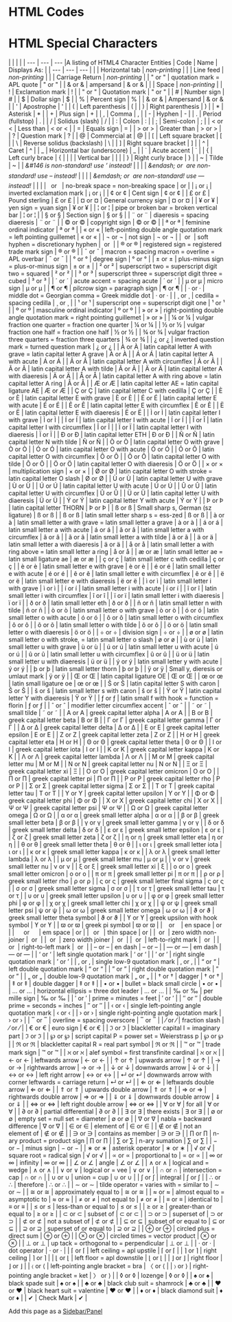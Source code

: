 # HTML Codes

# HTML Special Characters

|     |     |     |
| --- | --- | --- |A listing of HTML4 Character Entities
| Code | Name | Displays As: |
| --- | --- | --- |
| &#09; | Horizontal tab | _non-printing_ |
| &#10; | Line feed | _non-printing_ |
| &#13; | Carriage Return | _non-printing_ |
| &#34; or &quot; | quotation mark = APL quote | " or " |
| &#38; or &amp; | ampersand | & or & |
| &#32; | Space | _non-printing_ |
| &#33; | Exclamation mark | !   |
| &#34; or &quot; | Quotation mark | " or " |
| &#35; | Number sign | #   |
| &#36; | Dollar sign | $   |
| &#37; | Percent sign | %   |
| &#38; or &amp; | Ampersand | & or & |
| &#39; | Apostrophe | '   |
| &#40; | Left parenthesis | (   |
| &#41; | Right parenthesis | )   |
| &#42; | Asterisk | \*  |
| &#43; | Plus sign | +   |
| &#44; | Comma | ,   |
| &#45; | Hyphen | \-  |
| &#46; | Period (fullstop) | .   |
| &#47; | Solidus (slash) | /   |
| &#58; | Colon | :   |
| &#59; | Semi-colon | ;   |
| &#60; or &lt; | Less than | < or < |
| &#61; | Equals sign | \=  |
| &#62; or &gt; | Greater than | \> or > |
| &#63; | Question mark | ?   |
| &#64; | Commercial at | @   |
| &#91; | Left square bracket | \[  |
| &#92; | Reverse solidus (backslash) | \\  |
| &#93; | Right square bracket | \]  |
| &#94; | Caret | ^   |
| &#95; | Horizontal bar (underscore) | \_  |
| &#96; | Acute accent | \`  |
| &#123; | Left curly brace | {   |
| &#124; | Vertical bar | \|  |
| &#125; | Right curly brace | }   |
| &#126; | Tilde | ~   |
| _&#146 is non-standard! use &#8217; instead!_ |     |     |
| _&endash; or &#150; are non-standard! use &#8211; instead!_ |     |     |
| _&emdash; or &#151; are non-standard! use &#8212; instead!_ |     |     |
| &#160; or &nbsp; | no-break space = non-breaking space | or  |
| &#161; or &iexcl; | inverted exclamation mark | ¡ or ¡ |
| &#162; or &cent; | Cent sign | ¢ or ¢ |
| &#163; or &pound; | Pound sterling | £ or £ |
| &#164; or &curren; | General currency sign | ¤ or ¤ |
| &#165; or &yen; | yen sign = yuan sign | ¥ or ¥ |
| &#166; or &brvbar; | pipe or broken bar = broken vertical bar | ¦ or ¦ |
| &#167; or &sect; | Section sign | § or § |
| &#168; or &uml; | diaeresis = spacing diaeresis | ¨ or ¨ |
| &#169; or &copy; | copyright sign | © or © |
| &#170; or &ordf; | feminine ordinal indicator | ª or ª |
| &#171; or &laquo; | left-pointing double angle quotation mark = left pointing guillemet | « or « |
| &#172; or &not; | not sign | ¬ or ¬ |
| &#173; or &shy; | soft hyphen = discretionary hyphen | ­ or ­ |
| &#174; or &reg; | registered sign = registered trade mark sign | ® or ® |
| &#175; or &macr; | macron = spacing macron = overline = APL overbar | ¯ or ¯ |
| &#176; or &deg; | degree sign | ° or ° |
| &#177; or &plusmn; | plus-minus sign = plus-or-minus sign | ± or ± |
| &#178; or &sup2; | superscript two = superscript digit two = squared | ² or ² |
| &#179; or &sup3; | superscript three = superscript digit three = cubed | ³ or ³ |
| &#180; or &acute; | acute accent = spacing acute | ´ or ´ |
| &#181; or &micro; | micro sign | µ or µ |
| &#182; or &para; | pilcrow sign = paragraph sign | ¶ or ¶ |
| &#183; or &middot; | middle dot = Georgian comma = Greek middle dot | · or · |
| &#184; or &cedil; | cedilla = spacing cedilla | ¸ or ¸ |
| &#185; or &sup1; | superscript one = superscript digit one | ¹ or ¹ |
| &#186; or &ordm; | masculine ordinal indicator | º or º |
| &#187; or &raquo; | right-pointing double angle quotation mark = right pointing guillemet | » or » |
| &#188; or &frac14; | vulgar fraction one quarter = fraction one quarter | ¼ or ¼ |
| &#189; or &frac12; | vulgar fraction one half = fraction one half | ½ or ½ |
| &#190; or &frac34; | vulgar fraction three quarters = fraction three quarters | ¾ or ¾ |
| &#191; or &iquest; | inverted question mark = turned question mark | ¿ or ¿ |
| &#192; or &Agrave; | latin capital letter A with grave = latin capital letter A grave | À or À |
| &#193; or &Aacute; | latin capital letter A with acute | Á or Á |
| &#194; or &Acirc; | latin capital letter A with circumflex | Â or Â |
| &#195; or &Atilde; | latin capital letter A with tilde | Ã or Ã |
| &#196; or &Auml; | latin capital letter A with diaeresis | Ä or Ä |
| &#197; or &Aring; | latin capital letter A with ring above = latin capital letter A ring | Å or Å |
| &#198; or &AElig; | latin capital letter AE = latin capital ligature AE | Æ or Æ |
| &#199; or &Ccedil; | latin capital letter C with cedilla | Ç or Ç |
| &#200; or &Egrave; | latin capital letter E with grave | È or È |
| &#201; or &Eacute; | latin capital letter E with acute | É or É |
| &#202; or &Ecirc; | latin capital letter E with circumflex | Ê or Ê |
| &#203; or &Euml; | latin capital letter E with diaeresis | Ë or Ë |
| &#204; or &Igrave; | latin capital letter I with grave | Ì or Ì |
| &#205; or &Iacute; | latin capital letter I with acute | Í or Í |
| &#206; or &Icirc; | latin capital letter I with circumflex | Î or Î |
| &#207; or &Iuml; | latin capital letter I with diaeresis | Ï or Ï |
| &#208; or &ETH; | latin capital letter ETH | Ð or Ð |
| &#209; or &Ntilde; | latin capital letter N with tilde | Ñ or Ñ |
| &#210; or &Ograve; | latin capital letter O with grave | Ò or Ò |
| &#211; or &Oacute; | latin capital letter O with acute | Ó or Ó |
| &#212; or &Ocirc; | latin capital letter O with circumflex | Ô or Ô |
| &#213; or &Otilde; | latin capital letter O with tilde | Õ or Õ |
| &#214; or &Ouml; | latin capital letter O with diaeresis | Ö or Ö |
| &#215; or &times; | multiplication sign | × or × |
| &#216; or &Oslash; | latin capital letter O with stroke = latin capital letter O slash | Ø or Ø |
| &#217; or &Ugrave; | latin capital letter U with grave | Ù or Ù |
| &#218; or &Uacute; | latin capital letter U with acute | Ú or Ú |
| &#219; or &Ucirc; | latin capital letter U with circumflex | Û or Û |
| &#220; or &Uuml; | latin capital letter U with diaeresis | Ü or Ü |
| &#221; or &Yacute; | latin capital letter Y with acute | Ý or Ý |
| &#222; or &THORN; | latin capital letter THORN | Þ or Þ |
| &#223; or &szlig; | Small sharp s, German (sz ligature) | ß or ß |
| &#223; or &szlig; | latin small letter sharp s = ess-zed | ß or ß |
| &#224; or &agrave; | latin small letter a with grave = latin small letter a grave | à or à |
| &#225; or &aacute; | latin small letter a with acute | á or á |
| &#226; or &acirc; | latin small letter a with circumflex | â or â |
| &#227; or &atilde; | latin small letter a with tilde | ã or ã |
| &#228; or &auml; | latin small letter a with diaeresis | ä or ä |
| &#229; or &aring; | latin small letter a with ring above = latin small letter a ring | å or å |
| &#230; or &aelig; | latin small letter ae = latin small ligature ae | æ or æ |
| &#231; or &ccedil; | latin small letter c with cedilla | ç or ç |
| &#232; or &egrave; | latin small letter e with grave | è or è |
| &#233; or &eacute; | latin small letter e with acute | é or é |
| &#234; or &ecirc; | latin small letter e with circumflex | ê or ê |
| &#235; or &euml; | latin small letter e with diaeresis | ë or ë |
| &#236; or &igrave; | latin small letter i with grave | ì or ì |
| &#237; or &iacute; | latin small letter i with acute | í or í |
| &#238; or &icirc; | latin small letter i with circumflex | î or î |
| &#239; or &iuml; | latin small letter i with diaeresis | ï or ï |
| &#240; or &eth; | latin small letter eth | ð or ð |
| &#241; or &ntilde; | latin small letter n with tilde | ñ or ñ |
| &#242; or &ograve; | latin small letter o with grave | ò or ò |
| &#243; or &oacute; | latin small letter o with acute | ó or ó |
| &#244; or &ocirc; | latin small letter o with circumflex | ô or ô |
| &#245; or &otilde; | latin small letter o with tilde | õ or õ |
| &#246; or &ouml; | latin small letter o with diaeresis | ö or ö |
| &#247; or &divide; | division sign | ÷ or ÷ |
| &#248; or &oslash; | latin small letter o with stroke, = latin small letter o slash | ø or ø |
| &#249; or &ugrave; | latin small letter u with grave | ù or ù |
| &#250; or &uacute; | latin small letter u with acute | ú or ú |
| &#251; or &ucirc; | latin small letter u with circumflex | û or û |
| &#252; or &uuml; | latin small letter u with diaeresis | ü or ü |
| &#253; or &yacute; | latin small letter y with acute | ý or ý |
| &#254; or &thorn; | latin small letter thorn | þ or þ |
| &#255; or &yuml; | Small y, dieresis or umlaut mark | ÿ or ÿ |
| &#338; or &OElig; | latin capital ligature OE | Œ or Œ |
| &#339; or &oelig; | latin small ligature oe | œ or œ |
| &#352; or &Scaron; | latin capital letter S with caron | Š or Š |
| &#353; or &scaron; | latin small letter s with caron | š or š |
| &#376; or &Yuml; | latin capital letter Y with diaeresis | Ÿ or Ÿ |
| &#402; or &fnof; | latin small f with hook = function = florin | ƒ or ƒ |
| &#710; or &circ; | modifier letter circumflex accent | ˆ or ˆ |
| &#732; or &tilde; | small tilde | ˜ or ˜ |
| &#913; or &Alpha; | greek capital letter alpha | Α or Α |
| &#914; or &Beta; | greek capital letter beta | Β or Β |
| &#915; or &Gamma; | greek capital letter gamma | Γ or Γ |
| &#916; or &Delta; | greek capital letter delta | Δ or Δ |
| &#917; or &Epsilon; | greek capital letter epsilon | Ε or Ε |
| &#918; or &Zeta; | greek capital letter zeta | Ζ or Ζ |
| &#919; or &Eta; | greek capital letter eta | Η or Η |
| &#920; or &Theta; | greek capital letter theta | Θ or Θ |
| &#921; or &Iota; | greek capital letter iota | Ι or Ι |
| &#922; or &Kappa; | greek capital letter kappa | Κ or Κ |
| &#923; or &Lambda; | greek capital letter lambda | Λ or Λ |
| &#924; or &Mu; | greek capital letter mu | Μ or Μ |
| &#925; or &Nu; | greek capital letter nu | Ν or Ν |
| &#926; or &Xi; | greek capital letter xi | Ξ   |
| &#927; or &Omicron; | greek capital letter omicron | Ο or Ο |
| &#928; or &Pi; | greek capital letter pi | Π or Π |
| &#929; or &Rho; | greek capital letter rho | Ρ or Ρ |
| &#931; or &Sigma; | greek capital letter sigma | Σ or Σ |
| &#932; or &Tau; | greek capital letter tau | Τ or Τ |
| &#933; or &Upsilon; | greek capital letter upsilon | Υ or Υ |
| &#934; or &Phi; | greek capital letter phi | Φ or Φ |
| &#935; or &Chi; | greek capital letter chi | Χ or Χ |
| &#936; or &Psi; | greek capital letter psi | Ψ or Ψ |
| &#937; or &Omega; | greek capital letter omega | Ω or Ω |
| &#945; or &alpha; | greek small letter alpha | α or α |
| &#946; or &beta; | greek small letter beta | β or β |
| &#947; or &gamma; | greek small letter gamma | γ or γ |
| &#948; or &delta; | greek small letter delta | δ or δ |
| &#949; or &epsilon; | greek small letter epsilon | ε or ε |
| &#950; or &zeta; | greek small letter zeta | ζ or ζ |
| &#951; or &eta; | greek small letter eta | η or η |
| &#952; or &theta; | greek small letter theta | θ or θ |
| &#953; or &iota; | greek small letter iota | ι or ι |
| &#954; or &kappa; | greek small letter kappa | κ or κ |
| &#955; or &lambda; | greek small letter lambda | λ or λ |
| &#956; or &mu; | greek small letter mu | μ or μ |
| &#957; or &nu; | greek small letter nu | ν or ν |
| &#958; or &xi; | greek small letter xi | ξ   |
| &#959; or &omicron; | greek small letter omicron | ο or ο |
| &#960; or &pi; | greek small letter pi | π or π |
| &#961; or &rho; | greek small letter rho | ρ or ρ |
| &#962; or &sigmaf; | greek small letter final sigma | ς or ς |
| &#963; or &sigma; | greek small letter sigma | σ or σ |
| &#964; or &tau; | greek small letter tau | τ or τ |
| &#965; or &upsilon; | greek small letter upsilon | υ or υ |
| &#966; or &phi; | greek small letter phi | φ or φ |
| &#967; or &chi; | greek small letter chi | χ or χ |
| &#968; or &psi; | greek small letter psi | ψ or ψ |
| &#969; or &omega; | greek small letter omega | ω or ω |
| &#977; or &thetasym; | greek small letter theta symbol | ϑ or ϑ |
| &#978; or &upsih; | greek upsilon with hook symbol | ϒ or ϒ |
| &#982; or &piv; | greek pi symbol | ϖ or ϖ |
| &#8194; or &ensp; | en space | or  |
| &#8195; or &emsp; | em space | or  |
| &#8201; or &thinsp; | thin space | or  |
| &#8204; or &zwnj; | zero width non-joiner | ‌ or ‌ |
| &#8205; or &zwj; | zero width joiner | ‍ or ‍ |
| &#8206; or &lrm; | left-to-right mark | ‎ or ‎ |
| &#8207; or &rlm; | right-to-left mark | ‏ or ‏ |
| &#8211; or &ndash; | en dash | – or – |
| &#8212; or &mdash; | em dash | — or — |
| &#8216; or &lsquo; | left single quotation mark | ‘ or ‘ |
| &#8217; or &rsquo; | right single quotation mark | ’ or ’ |
| &#8218; or &sbquo; | single low-9 quotation mark | ‚ or ‚ |
| &#8220; or &ldquo; | left double quotation mark | “ or “ |
| &#8221; or &rdquo; | right double quotation mark | ” or ” |
| &#8222; or &bdquo; | double low-9 quotation mark | „ or „ |
| &#8224; or &dagger; | dagger | † or † |
| &#8225; or &Dagger; | double dagger | ‡ or ‡ |
| &#8226; or &bull; | bullet = black small circle | • or • |
| &#8230; or &hellip; | horizontal ellipsis = three dot leader | … or … |
| &#8240; or &permil; | per mille sign | ‰ or ‰ |
| &#8242; or &prime; | prime = minutes = feet | ′ or ′ |
| &#8243; or &Prime; | double prime = seconds = inches | ″ or ″ |
| &#8249; or &lsaquo; | single left-pointing angle quotation mark | ‹ or ‹ |
| &#8250; or &rsaquo; | single right-pointing angle quotation mark | › or › |
| &#8254; or &oline; | overline = spacing overscore | ‾ or ‾ |
| &#8260; or &frasl; | fraction slash | ⁄ or ⁄ |
| &#8364; or &euro; | euro sign | € or € |
| &#8465; or &image; | blackletter capital I = imaginary part | ℑ or ℑ |
| &#8472; or &weierp; | script capital P = power set = Weierstrass p | ℘ or ℘ |
| &#8476; or &real; | blackletter capital R = real part symbol | ℜ or ℜ |
| &#8482; or &trade; | trade mark sign | ™ or ™ |
| &#8501; or &alefsym; | alef symbol = first transfinite cardinal | ℵ or ℵ |
| &#8592; or &larr; | leftwards arrow | ← or ← |
| &#8593; or &uarr; | upwards arrow | ↑ or ↑ |
| &#8594; or &rarr; | rightwards arrow | → or → |
| &#8595; or &darr; | downwards arrow | ↓ or ↓ |
| &#8596; or &harr; | left right arrow | ↔ or ↔ |
| &#8629; or &crarr; | downwards arrow with corner leftwards = carriage return | ↵ or ↵ |
| &#8656; or &lArr; | leftwards double arrow | ⇐ or ⇐ |
| &#8657; or &uArr; | upwards double arrow | ⇑ or ⇑ |
| &#8658; or &rArr; | rightwards double arrow | ⇒ or ⇒ |
| &#8659; or &dArr; | downwards double arrow | ⇓ or ⇓ |
| &#8660; or &hArr; | left right double arrow | ⇔ or ⇔ |
| &#8704; or &forall; | for all | ∀ or ∀ |
| &#8706; or &part; | partial differential | ∂ or ∂ |
| &#8707; or &exist; | there exists | ∃ or ∃ |
| &#8709; or &empty; | empty set = null set = diameter | ∅ or ∅ |
| &#8711; or &nabla; | nabla = backward difference | ∇ or ∇ |
| &#8712; or &isin; | element of | ∈ or ∈ |
| &#8713; or &notin; | not an element of | ∉ or ∉ |
| &#8715; or &ni; | contains as member | ∋ or ∋ |
| &#8719; or &prod; | n-ary product = product sign | ∏ or ∏ |
| &#8721; or &sum; | n-ary sumation | ∑ or ∑ |
| &#8722; or &minus; | minus sign | − or − |
| &#8727; or &lowast; | asterisk operator | ∗ or ∗ |
| &#8730; or &radic; | square root = radical sign | √ or √ |
| &#8733; or &prop; | proportional to | ∝ or ∝ |
| &#8734; or &infin; | infinity | ∞ or ∞ |
| &#8736; or &ang; | angle | ∠ or ∠ |
| &#8743; or &and; | logical and = wedge | ∧ or ∧ |
| &#8744; or &or; | logical or = vee | ∨ or ∨ |
| &#8745; or &cap; | intersection = cap | ∩ or ∩ |
| &#8746; or &cup; | union = cup | ∪ or ∪ |
| &#8747; or &int; | integral | ∫ or ∫ |
| &#8756; or &there4; | therefore | ∴ or ∴ |
| &#8764; or &sim; | tilde operator = varies with = similar to | ∼ or ∼ |
| &#8773; or &cong; | approximately equal to | ≅ or ≅ |
| &#8776; or &asymp; | almost equal to = asymptotic to | ≈ or ≈ |
| &#8800; or &ne; | not equal to | ≠ or ≠ |
| &#8801; or &equiv; | identical to | ≡ or ≡ |
| &#8804; or &le; | less-than or equal to | ≤ or ≤ |
| &#8805; or &ge; | greater-than or equal to | ≥ or ≥ |
| &#8834; or &sub; | subset of | ⊂ or ⊂ |
| &#8835; or &sup; | superset of | ⊃ or ⊃ |
| &#8836; or &nsub; | not a subset of | ⊄ or ⊄ |
| &#8838; or &sube; | subset of or equal to | ⊆ or ⊆ |
| &#8839; or &supe; | superset of or equal to | ⊇ or ⊇ |
| &#8853; or &oplus; | circled plus = direct sum | ⊕ or ⊕ |
| &#8855; or &otimes; | circled times = vector product | ⊗ or ⊗ |
| &#8869; or &perp; | up tack = orthogonal to = perpendicular | ⊥ or ⊥ |
| &#8901; or &sdot; | dot operator | ⋅ or ⋅ |
| &#8968; or &lceil; | left ceiling = apl upstile | ⌈ or ⌈ |
| &#8969; or &rceil; | right ceiling | ⌉ or ⌉ |
| &#8970; or &lfloor; | left floor = apl downstile | ⌊ or ⌊ |
| &#8971; or &rfloor; | right floor | ⌋ or ⌋ |
| &#9001; or &lang; | left-pointing angle bracket = bra | 〈 or ⟨ |
| &#9002; or &rang; | right-pointing angle bracket = ket | 〉 or ⟩ |
| &#9674; or &loz; | lozenge | ◊ or ◊ |
| &#9824; or &spades; | black spade suit | ♠ or ♠ |
| &#9827; or &clubs; | black club suit = shamrock | ♣ or ♣ |
| &#9829; or &hearts; | black heart suit = valentine | ♥ or ♥ |
| &#9830; or &diams; | black diamond suit | ♦ or ♦ |
| &#10004; | Check Mark | ✔   |

Add this page as a [Sidebar/Panel](http://tntluoma.com/files/codes.htm)

